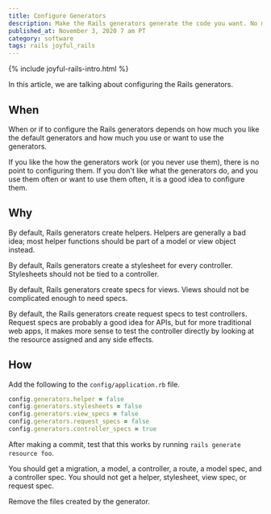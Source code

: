 ```yaml
---
title: Configure Generators
description: Make the Rails generators generate the code you want. No more, no less.
published_at: November 3, 2020 7 am PT
category: software
tags: rails joyful_rails
---
```


{% include joyful-rails-intro.html %}

In this article, we are talking about configuring the Rails generators.

## When

When or if to configure the Rails generators depends on how much you like the
default generators and how much you use or want to use the generators.

If you like the how the generators work (or you never use them), there is no point
to configuring them. If you don't like what the generators do, and you use them
often or want to use them often, it is a good idea to configure them.

## Why

By default, Rails generators create helpers. Helpers are generally a bad idea;
most helper functions should be part of a model or view object instead.

By default, Rails generators create a stylesheet for every controller.
Stylesheets should not be tied to a controller.

By default, Rails generators create specs for views. Views should not be complicated enough to need specs.

By default, the Rails generators create request specs to test controllers.
Request specs are probably a good idea for APIs, but for more traditional web
apps, it makes more sense to test the controller directly by looking at
the resource assigned and any side effects.

## How

Add the following to the `config/application.rb` file.

```ruby
config.generators.helper = false
config.generators.stylesheets = false
config.generators.view_specs = false
config.generators.request_specs = false
config.generators.controller_specs = true
```

After making a commit, test that this works by running `rails generate resource foo`.

You should get a migration, a model, a controller, a route, a model spec, and
a controller spec. You should not get a helper, stylesheet, view spec, or
request spec.

Remove the files created by the generator.
